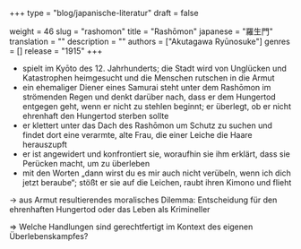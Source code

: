 +++
type = "blog/japanische-literatur"
draft = false

weight = 46
slug = "rashomon"
title = "Rashōmon"
japanese = "羅生門"
translation = ""
description = ""
authors = ["Akutagawa Ryūnosuke"]
genres = []
release = "1915"
+++

- spielt im Kyōto des 12. Jahrhunderts; die Stadt wird von Unglücken und Katastrophen heimgesucht und die Menschen rutschen in die Armut
- ein ehemaliger Diener eines Samurai steht unter dem Rashōmon im strömenden Regen und denkt darüber nach, dass er dem Hungertod entgegen geht, wenn er nicht zu stehlen beginnt; er überlegt, ob er nicht ehrenhaft den Hungertod sterben sollte
- er klettert unter das Dach des Rashōmon um Schutz zu suchen und findet dort eine verarmte, alte Frau, die einer Leiche die Haare herauszupft
- er ist angewidert und konfrontiert sie, woraufhin sie ihm erklärt, dass sie Perücken macht, um zu überleben
- mit den Worten „dann wirst du es mir auch nicht verübeln, wenn ich dich jetzt beraube“; stößt er sie auf die Leichen, raubt ihren Kimono und flieht

-> aus Armut resultierendes moralisches Dilemma: Entscheidung für den ehrenhaften Hungertod oder das Leben als Krimineller

=> Welche Handlungen sind gerechtfertigt im Kontext des eigenen Überlebenskampfes?
